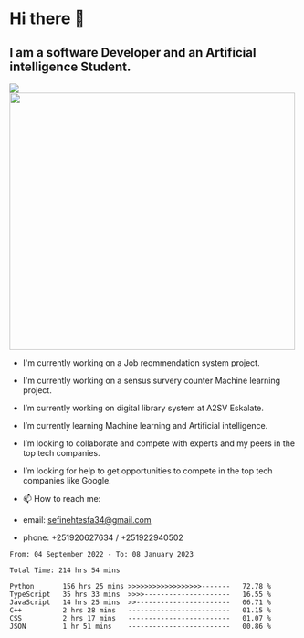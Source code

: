 # Hi there 👋
## I am a software Developer and an Artificial intelligence Student.
<img src = "https://github-readme-stats.vercel.app/api?username=sefinehtesfa34&&show_icons=true&title_color=ffffff&icon_color=bb2acf&text_color=daf7dc&bg_color=151515"/>
<img src="https://wakatime.com/share/@sefinehtesfa34/ae9674e3-b462-4438-9120-52fc3d0ffbbb.png" width ="500" height = "450"/>

- I'm currently working on a Job reommendation system project.
- I'm currently working on a sensus survery counter Machine learning project.
-  I’m currently working on digital library system at A2SV Eskalate.
-  I’m currently learning Machine learning and Artificial intelligence.
-  I’m looking to collaborate and compete with experts and my peers in the top tech companies.
-  I’m looking for help to get opportunities to compete in the top tech companies like Google.

- 📫 How to reach me: 
- email: sefinehtesfa34@gmail.com
- phone: +251920627634 / +251922940502
<!--START_SECTION:waka-->

```text
From: 04 September 2022 - To: 08 January 2023

Total Time: 214 hrs 54 mins

Python       156 hrs 25 mins >>>>>>>>>>>>>>>>>>-------   72.78 %
TypeScript   35 hrs 33 mins  >>>>---------------------   16.55 %
JavaScript   14 hrs 25 mins  >>-----------------------   06.71 %
C++          2 hrs 28 mins   -------------------------   01.15 %
CSS          2 hrs 17 mins   -------------------------   01.07 %
JSON         1 hr 51 mins    -------------------------   00.86 %
```

<!--END_SECTION:waka-->
